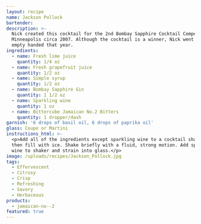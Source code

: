 ```yaml
---
layout: recipe
name: Jackson Pollock
bartender:
description: >-
  Nick created this cocktail for the 2nd Bombay Sapphire Cocktail Competition in
  Minneapolis circa 2007. Although the cocktail is a winner, Nick went home
  empty handed that year.
ingredients:
  - name: Fresh lime juice
    quantity: 1/4 oz
  - name: Fresh grapefruit juice
    quantity: 1/2 oz
  - name: Simple syrup
    quantity: 1/2 oz
  - name: Bombay Sapphire Gin
    quantity: 1 1/2 oz
  - name: Sparkling wine
    quantity: 1 oz
  - name: Bittercube Jamaican No.2 Bitters
    quantity: 1 dropper/dash
garnish: '6 drops of basil oil, 6 drops of paprika oil'
glass: Coupe or Martini
instructions_html: >-
  <p>Add all of the ingredients except sparkling wine to a cocktail shaker and
  then fill with ice. Shake briefly with a fluid, strong motion. Add sparkling
  wine to shaker and strain into glass.</p>
image: /uploads/recipes/Jackson_Pollock.jpg
tags:
  - Effervescent
  - Citrusy
  - Crisp
  - Refreshing
  - Savory
  - Herbaceous
products:
  - jamaican-no--2
featured: true
---
```



